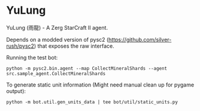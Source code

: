 # YuLung
YuLung (雨龍) - A Zerg StarCraft II agent.

Depends on a modded version of pysc2 (https://github.com/silver-rush/pysc2) that
exposes the raw interface.

Running the test bot: 

`python -m pysc2.bin.agent --map CollectMineralShards --agent src.sample_agent.CollectMineralShards`

To generate static unit information (Might need manual clean up for pygame output):

`python -m bot.util.gen_units_data | tee bot/util/static_units.py`